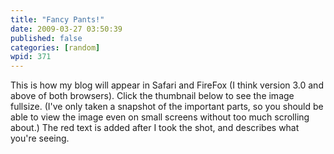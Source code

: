 ```yaml
---
title: "Fancy Pants!"
date: 2009-03-27 03:50:39
published: false
categories: [random]
wpid: 371
---
```


This is how my blog will appear in Safari and FireFox (I think version 3.0 and above of both browsers). Click the thumbnail below to see the image fullsize. (I've only taken a snapshot of the important parts, so you should be able to view the image even on small screens without too much scrolling about.) The red text is added after I took the shot, and describes what you're seeing.